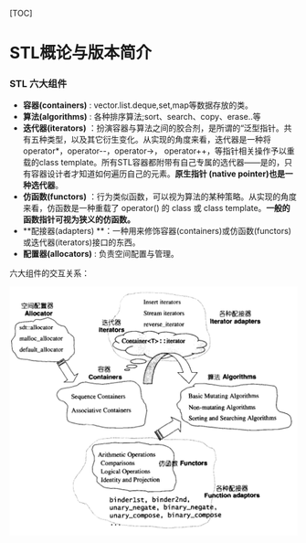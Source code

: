 [TOC]



# STL概论与版本简介

### STL 六大组件

- **容器(containers)** : vector.list.deque,set,map等数据存放的类。
- **算法(algorithms)** : 各种排序算法;sort、search、copy、erase..等
- **迭代器(iterators)** ：扮演容器与算法之间的胶合剂，是所谓的“泛型指针。共有五种类型，以及其它衍生变化。从实现的角度来看，迭代器是一种将 operator*，operator--，operator->， operator++，等指针相关操作予以重载的class template。所有STL容器都附带有自己专属的选代器——是的，只有容器设计者才知道如何遍历自己的元素。**原生指针 (native pointer)也是一种选代器**。
- **仿函数(functors)** ：行为类似函数，可以视为算法的某种策略。从实现的角度来看，仿函数是一种重载了 operator() 的 class 或 class template。**一般的函数指针可视为狭义的仿函数。**
- **配接器(adapters) **：一种用来修饰容器(containers)或仿函数(functors)或迭代器(iterators)接口的东西。
- **配置器(allocators)** : 负责空间配置与管理。

六大组件的交互关系：

![image-20240109105722628](markdownimage/image-20240109105722628.png)

























